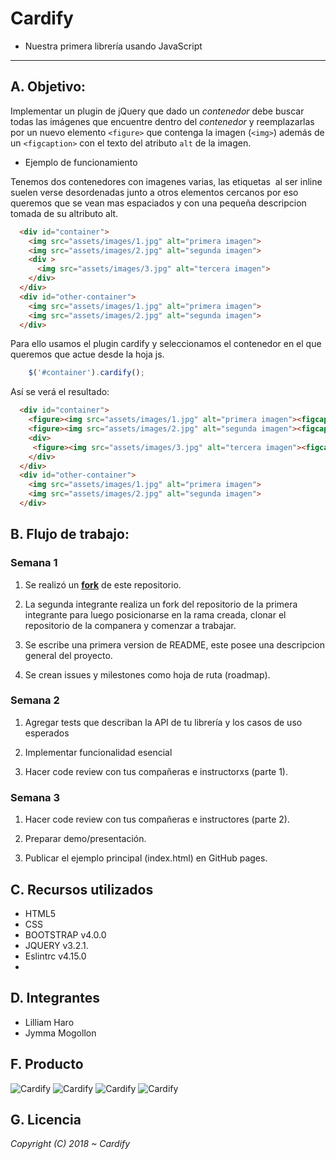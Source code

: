 # Cardify
* Nuestra primera librería usando JavaScript
***

## A. Objetivo:

Implementar un plugin de jQuery que dado un _contenedor_ debe buscar todas las
imágenes que encuentre dentro del _contenedor_ y reemplazarlas por un nuevo
elemento `<figure>` que contenga la imagen (`<img>`) además de un `<figcaption>`
con el texto del atributo `alt` de la imagen.

* Ejemplo de funcionamiento

Tenemos dos contenedores con imagenes varias, las etiquetas <img> al ser inline suelen verse desordenadas junto a otros elementos cercanos por eso queremos que se vean mas espaciados y con una pequeña descripcion tomada de su altributo alt.

```html
  <div id="container">
    <img src="assets/images/1.jpg" alt="primera imagen">
    <img src="assets/images/2.jpg" alt="segunda imagen">
    <div >
      <img src="assets/images/3.jpg" alt="tercera imagen">
    </div>
  </div>
  <div id="other-container">
    <img src="assets/images/1.jpg" alt="primera imagen">
    <img src="assets/images/2.jpg" alt="segunda imagen">  
  </div>
```

Para ello usamos el plugin cardify y seleccionamos el contenedor en el que queremos que actue desde la hoja js.

```javascript
    $('#container').cardify();
```
Así se verá el resultado:

```html
  <div id="container">
    <figure><img src="assets/images/1.jpg" alt="primera imagen"><figcaption>primera imagen</figcaption></figure>
    <figure><img src="assets/images/2.jpg" alt="segunda imagen"><figcaption>segunda imagen</figcaption></figure>
    <div>
     <figure><img src="assets/images/3.jpg" alt="tercera imagen"><figcaption>tercera imagen</figcaption></figure>
    </div>
  </div>
  <div id="other-container">
    <img src="assets/images/1.jpg" alt="primera imagen">
    <img src="assets/images/2.jpg" alt="segunda imagen">  
  </div>
```

## B.  Flujo de trabajo:

### Semana 1

1. Se realizó un [**fork**](https://gist.github.com/ivandevp/1de47ae69a5e139a6622d78c882e1f74) de este repositorio.


2. La segunda integrante realiza un fork del repositorio de la primera integrante para luego posicionarse en la rama      creada, clonar el repositorio de la companera y comenzar a trabajar.


3. Se escribe una primera version de README, este posee una descripcion general del proyecto.


4. Se crean issues y milestones como hoja de ruta (roadmap).


### Semana 2

1. Agregar tests que describan la API de tu librería y los casos de uso esperados

2. Implementar funcionalidad esencial

3. Hacer code review con tus compañeras e instructorxs (parte 1).

### Semana 3

1. Hacer code review con tus compañeras e instructores (parte 2).

2. Preparar demo/presentación.

3. Publicar el ejemplo principal (index.html) en GitHub pages.


## C. Recursos utilizados

* HTML5
* CSS
* BOOTSTRAP v4.0.0
* JQUERY v3.2.1.
* Eslintrc v4.15.0
*

## D. Integrantes

* Lilliam Haro
* Jymma Mogollon


## F. Producto

![Cardify](assets/images/.png)
![Cardify](assets/images/.png)
![Cardify](assets/images/.png)
![Cardify](assets/images/.png)


## G. Licencia

*Copyright (C) 2018 ~ Cardify*
